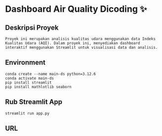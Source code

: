 # Dashboard Air Quality Dicoding  ✨

## Deskripsi Proyek
```
Proyek ini merupakan analisis kualitas udara menggunakan data Indeks Kualitas Udara (AQI). Dalam proyek ini, menyediakan dashboard interaktif menggunakan Streamlit untuk visualisasi data dan analisis.
```

## Environment
```
conda create --name main-ds python=3.12.6
conda activate main-ds
pip install streamlit
pip install mathlotlib seaborn
```

## Rub Streamlit App
```
streamlit run app.py
```

## URL
```

```
